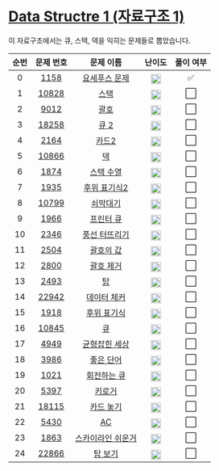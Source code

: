 # [Data Structre 1 (자료구조 1)](https://www.acmicpc.net/workbook/view/6779)

이 자료구조에서는 큐, 스택, 덱을 익히는 문제들로 뽑았습니다.

| 순번 |                   문제 번호                    |                 문제 이름                 |                                             난이도                                              | 풀이 여부 |
| :--: | :--------------------------------------------: | :---------------------------------------: | :---------------------------------------------------------------------------------------------: | :-------: |
|  0   |  [1158](https://www.acmicpc.net/problem/1158)  |     [요세푸스 문제](요세푸스_문제.md)     | <img height="20px" style="padding:5px 0 0 0" src="https://static.solved.ac/tier_small/6.svg"/>  |    ✅     |
|  1   | [10828](https://www.acmicpc.net/problem/10828) |              [스택](스택.md)              | <img height="20px" style="padding:5px 0 0 0"  src="https://static.solved.ac/tier_small/7.svg"/> |    ⬜️    |
|  2   |  [9012](https://www.acmicpc.net/problem/9012)  |              [괄호](괄호.md)              | <img height="20px" style="padding:5px 0 0 0" src="https://static.solved.ac/tier_small/7.svg"/>  |    ⬜️    |
|  3   | [18258](https://www.acmicpc.net/problem/18258) |              [큐 2](큐_2.md)              | <img height="20px" style="padding:5px 0 0 0" src="https://static.solved.ac/tier_small/7.svg"/>  |    ⬜️    |
|  4   |  [2164](https://www.acmicpc.net/problem/2164)  |             [카드2](카드.md)              | <img height="20px" style="padding:5px 0 0 0" src="https://static.solved.ac/tier_small/7.svg"/>  |    ⬜️    |
|  5   | [10866](https://www.acmicpc.net/problem/10866) |                [덱](덱.md)                | <img height="20px" style="padding:5px 0 0 0" src="https://static.solved.ac/tier_small/7.svg"/>  |    ⬜️    |
|  6   |  [1874](https://www.acmicpc.net/problem/1874)  |         [스택 수열](스택_수열.md)         | <img height="20px" style="padding:5px 0 0 0" src="https://static.solved.ac/tier_small/8.svg"/>  |    ⬜️    |
|  7   |  [1935](https://www.acmicpc.net/problem/1935)  |      [후위 표기식2](후위_표기식.md)       | <img height="20px" style="padding:5px 0 0 0" src="https://static.solved.ac/tier_small/8.svg"/>  |    ⬜️    |
|  8   | [10799](https://www.acmicpc.net/problem/10799) |          [쇠막대기](쇠막대기.md)          | <img height="20px" style="padding:5px 0 0 0" src="https://static.solved.ac/tier_small/8.svg"/>  |    ⬜️    |
|  9   |  [1966](https://www.acmicpc.net/problem/1966)  |         [프린터 큐](프린터_큐.md)         | <img height="20px" style="padding:5px 0 0 0" src="https://static.solved.ac/tier_small/8.svg"/>  |    ⬜️    |
|  10  |  [2346](https://www.acmicpc.net/problem/2346)  |     [풍선 터뜨리기](풍선_터뜨리기.md)     | <img height="20px" style="padding:5px 0 0 0" src="https://static.solved.ac/tier_small/8.svg"/>  |    ⬜️    |
|  11  |  [2504](https://www.acmicpc.net/problem/2504)  |         [괄호의 값](괄호의_값.md)         | <img height="20px" style="padding:5px 0 0 0" src="https://static.solved.ac/tier_small/9.svg"/>  |    ⬜️    |
|  12  |  [2800](https://www.acmicpc.net/problem/2800)  |         [괄호 제거](괄호_제거.md)         | <img height="20px" style="padding:5px 0 0 0" src="https://static.solved.ac/tier_small/11.svg"/> |    ⬜️    |
|  13  |  [2493](https://www.acmicpc.net/problem/2493)  |                [탑](탑.md)                | <img height="20px" style="padding:5px 0 0 0" src="https://static.solved.ac/tier_small/11.svg"/> |    ⬜️    |
|  14  | [22942](https://www.acmicpc.net/problem/22942) |       [데이터 체커](데이터_체커.md)       | <img height="20px" style="padding:5px 0 0 0" src="https://static.solved.ac/tier_small/11.svg"/> |    ⬜️    |
|  15  |  [1918](https://www.acmicpc.net/problem/1918)  |       [후위 표기식](후위_표기식.md)       | <img height="20px" style="padding:5px 0 0 0" src="https://static.solved.ac/tier_small/13.svg"/> |    ⬜️    |
|  16  | [10845](https://www.acmicpc.net/problem/10845) |                [큐](큐.md)                | <img height="20px" style="padding:5px 0 0 0" src="https://static.solved.ac/tier_small/7.svg"/>  |    ⬜️    |
|  17  |  [4949](https://www.acmicpc.net/problem/4949)  |     [균형잡힌 세상](균형잡힌_세상.md)     | <img height="20px" style="padding:5px 0 0 0" src="https://static.solved.ac/tier_small/7.svg"/>  |    ⬜️    |
|  18  |  [3986](https://www.acmicpc.net/problem/3986)  |         [좋은 단어](좋은_단어.md)         | <img height="20px" style="padding:5px 0 0 0" src="https://static.solved.ac/tier_small/7.svg"/>  |    ⬜️    |
|  19  |  [1021](https://www.acmicpc.net/problem/1021)  |       [회전하는 큐](회전하는_큐.md)       | <img height="20px" style="padding:5px 0 0 0" src="https://static.solved.ac/tier_small/7.svg"/>  |    ⬜️    |
|  20  |  [5397](https://www.acmicpc.net/problem/5397)  |            [키로거](키로거.md)            | <img height="20px" style="padding:5px 0 0 0" src="https://static.solved.ac/tier_small/8.svg"/>  |    ⬜️    |
|  21  | [18115](https://www.acmicpc.net/problem/18115) |         [카드 놓기](카드_놓기.md)         | <img height="20px" style="padding:5px 0 0 0" src="https://static.solved.ac/tier_small/8.svg"/>  |    ⬜️    |
|  22  |  [5430](https://www.acmicpc.net/problem/5430)  |                [AC](AC.md)                | <img height="20px" style="padding:5px 0 0 0" src="https://static.solved.ac/tier_small/11.svg"/> |    ⬜️    |
|  23  |  [1863](https://www.acmicpc.net/problem/1863)  | [스카이라인 쉬운거](스카이라인_쉬운거.md) | <img height="20px" style="padding:5px 0 0 0" src="https://static.solved.ac/tier_small/11.svg"/> |    ⬜️    |
|  24  | [22866](https://www.acmicpc.net/problem/22866) |           [탑 보기](탑_보기.md)           | <img height="20px" style="padding:5px 0 0 0" src="https://static.solved.ac/tier_small/12.svg"/> |    ⬜️    |
